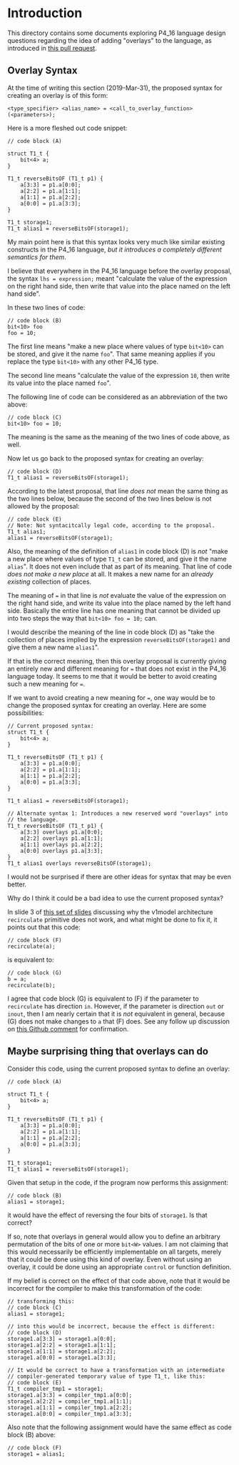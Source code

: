 # Introduction

This directory contains some documents exploring P4_16 language design
questions regarding the idea of adding "overlays" to the language, as
introduced in [this pull
request](https://github.com/p4lang/p4-spec/pull/656).


## Overlay Syntax

At the time of writing this section (2019-Mar-31), the proposed syntax
for creating an overlay is of this form:

```
<type_specifier> <alias_name> = <call_to_overlay_function> (<parameters>);
```

Here is a more fleshed out code snippet:

```
// code block (A)

struct T1_t {
    bit<4> a;
}

T1_t reverseBitsOF (T1_t p1) {
    a[3:3] = p1.a[0:0];
    a[2:2] = p1.a[1:1];
    a[1:1] = p1.a[2:2];
    a[0:0] = p1.a[3:3];
}

T1_t storage1;
T1_t alias1 = reverseBitsOF(storage1);
```

My main point here is that this syntax looks very much like similar
existing constructs in the P4_16 language, _but it introduces a
completely different semantics for them_.

I believe that everywhere in the P4_16 language before the overlay
proposal, the syntax `lhs = expression;` meant "calculate the value of
the expression on the right hand side, then write that value into the
place named on the left hand side".

In these two lines of code:

```
// code block (B)
bit<10> foo
foo = 10;
```

The first line means "make a new place where values of type `bit<10>`
can be stored, and give it the name `foo`".  That same meaning applies
if you replace the type `bit<10>` with any other P4_16 type.

The second line means "calculate the value of the expression `10`,
then write its value into the place named `foo`".

The following line of code can be considered as an abbreviation of the
two above:

```
// code block (C)
bit<10> foo = 10;
```

The meaning is the same as the meaning of the two lines of code above,
as well.

Now let us go back to the proposed syntax for creating an overlay:

```
// code block (D)
T1_t alias1 = reverseBitsOF(storage1);
```

According to the latest proposal, that line _does not_ mean the same
thing as the two lines below, because the second of the two lines
below is not allowed by the proposal:

```
// code block (E)
// Note: Not syntacitcally legal code, according to the proposal.
T1_t alias1;
alias1 = reverseBitsOF(storage1);
```

Also, the meaning of the definition of `alias1` in code block (D) is
_not_ "make a new place where values of type `T1_t` can be stored, and
give it the name `alias`".  It does not even include that as part of
its meaning.  That line of code _does not make a new place_ at all.
It makes a new name for an _already existing_ collection of places.

The meaning of `=` in that line is _not_ evaluate the value of the
expression on the right hand side, and write its value into the place
named by the left hand side.  Basically the entire line has one
meaning that cannot be divided up into two steps the way that `bit<10>
foo = 10;` can.

I would describe the meaning of the line in code block (D) as "take
the collection of places implied by the expression
`reverseBitsOF(storage1)` and give them a new name `alias1`".

If that is the correct meaning, then this overlay proposal is
currently giving an entirely new and different meaning for `=` that
does not exist in the P4_16 language today.  It seems to me that it
would be better to avoid creating such a new meaning for `=`.

If we want to avoid creating a new meaning for `=`, one way would be
to change the proposed syntax for creating an overlay.  Here are some
possibilities:

```
// Current proposed syntax:
struct T1_t {
    bit<4> a;
}

T1_t reverseBitsOF (T1_t p1) {
    a[3:3] = p1.a[0:0];
    a[2:2] = p1.a[1:1];
    a[1:1] = p1.a[2:2];
    a[0:0] = p1.a[3:3];
}

T1_t alias1 = reverseBitsOF(storage1);

// Alternate syntax 1: Introduces a new reserved word "overlays" into
// the language.
T1_t reverseBitsOF (T1_t p1) {
    a[3:3] overlays p1.a[0:0];
    a[2:2] overlays p1.a[1:1];
    a[1:1] overlays p1.a[2:2];
    a[0:0] overlays p1.a[3:3];
}
T1_t alias1 overlays reverseBitsOF(storage1);
```

I would not be surprised if there are other ideas for syntax that may
be even better.

Why do I think it could be a bad idea to use the current proposed
syntax?

In slide 3 of [this set of
slides](https://github.com/p4lang/p4c/files/2928911/recirculate.pdf)
discussing why the v1model architecture `recirculate` primitive does
not work, and what might be done to fix it, it points out that this
code:

```
// code block (F)
recirculate(a);
```

is equivalent to:

```
// code block (G)
b = a;
recirculate(b);
```

I agree that code block (G) is equivalent to (F) if the parameter to
`recirculate` has direction `in`.  However, if the parameter is
direction `out` or `inout`, then I am nearly certain that it is _not_
equivalent in general, because (G) does not make changes to `a` that
(F) does.  See any follow up discussion on [this Github
comment](https://github.com/p4lang/p4c/pull/1698#issuecomment-478326980)
for confirmation.


## Maybe surprising thing that overlays can do

Consider this code, using the current proposed syntax to define an
overlay:

```
// code block (A)

struct T1_t {
    bit<4> a;
}

T1_t reverseBitsOF (T1_t p1) {
    a[3:3] = p1.a[0:0];
    a[2:2] = p1.a[1:1];
    a[1:1] = p1.a[2:2];
    a[0:0] = p1.a[3:3];
}

T1_t storage1;
T1_t alias1 = reverseBitsOF(storage1);
```

Given that setup in the code, if the program now performs this
assignment:

```
// code block (B)
alias1 = storage1;
```

it would have the effect of reversing the four bits of `storage1`.  Is
that correct?

If so, note that overlays in general would allow you to define an
arbitrary permutation of the bits of one or more `bit<W>` values.  I
am not claiming that this would necessarily be efficiently
implementable on all targets, merely that it could be done using this
kind of overlay.  Even without using an overlay, it could be done
using an appropriate `control` or function definition.

If my belief is correct on the effect of that code above, note that it
would be incorrect for the compiler to make this transformation of the
code:

```
// transforming this:
// code block (C)
alias1 = storage1;

// into this would be incorrect, because the effect is different:
// code block (D)
storage1.a[3:3] = storage1.a[0:0];
storage1.a[2:2] = storage1.a[1:1];
storage1.a[1:1] = storage1.a[2:2];
storage1.a[0:0] = storage1.a[3:3];

// It would be correct to have a transformation with an intermediate
// compiler-generated temporary value of type T1_t, like this:
// code block (E)
T1_t compiler_tmp1 = storage1;
storage1.a[3:3] = compiler_tmp1.a[0:0];
storage1.a[2:2] = compiler_tmp1.a[1:1];
storage1.a[1:1] = compiler_tmp1.a[2:2];
storage1.a[0:0] = compiler_tmp1.a[3:3];
```

Also note that the following assignment would have the same effect as
code block (B) above:

```
// code block (F)
storage1 = alias1;
```
